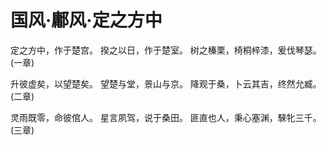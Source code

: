 # 国风·鄘风·定之方中

定之方中，作于楚宫。
揆之以日，作于楚室。
树之榛栗，椅桐梓漆，爰伐琴瑟。(一章)

升彼虚矣，以望楚矣。
望楚与堂，景山与京。
降观于桑，卜云其吉，终然允臧。(二章)

灵雨既零，命彼倌人。
星言夙驾，说于桑田。
匪直也人，秉心塞渊，騋牝三千。(三章)

